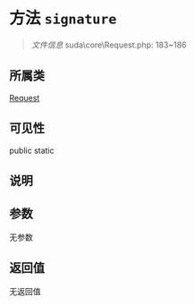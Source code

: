 # 方法 `signature`

> *文件信息* suda\core\Request.php: 183~186

## 所属类 

[Request](../Request.md)

## 可见性

 public static

## 说明



## 参数


无参数


## 返回值

无返回值
